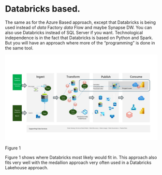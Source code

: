 # Databricks based.

The same as for the Azure Based approach, except that Databricks is being used instead of *data* Factory *data* Flow and maybe Synapse DW. You can also use Databricks instead of SQL Server if you want. Technological independence is in the fact that Databricks is based on Python and Spark. But you will have an approach where more of the “programming” is done in the same tool.

![figure1](../images/Slide12.JPG)

Figure 1

Figure 1 shows where Databricks most likely would fit in. This approach also fits very well with the medallion approach very often used in a Databricks Lakehouse approach.
